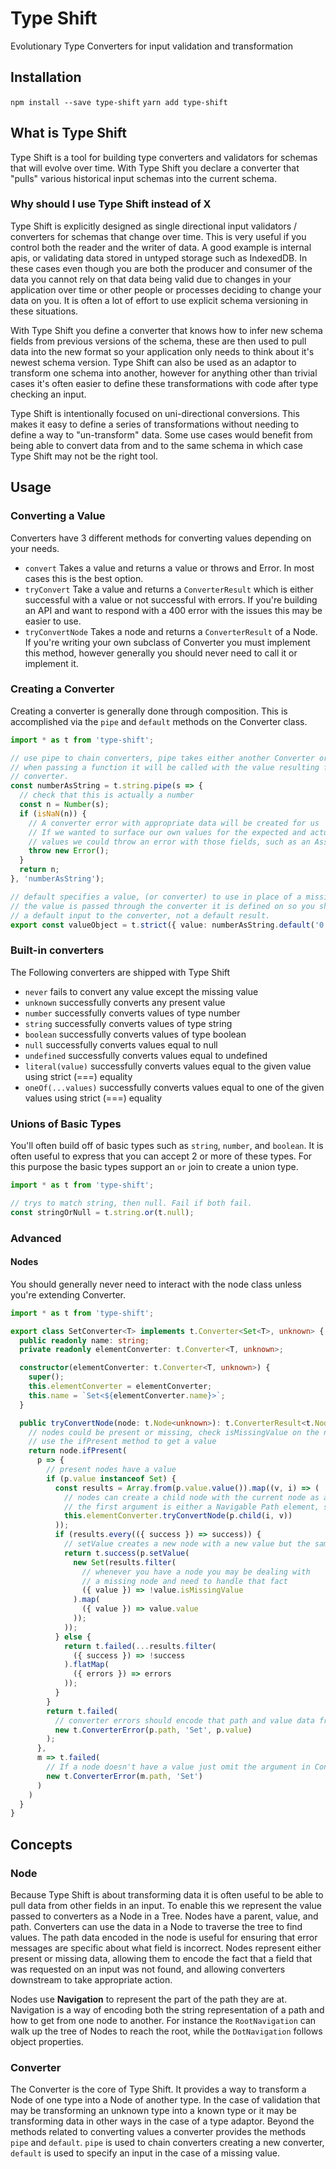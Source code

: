 # Type Shift
Evolutionary Type Converters for input validation and transformation

## Installation
`npm install --save type-shift`
`yarn add type-shift`

## What is Type Shift
Type Shift is a tool for building type converters and validators for schemas that will evolve over time. With Type Shift you declare a converter that "pulls" various historical input schemas into the current schema.

### Why should I use Type Shift instead of X
Type Shift is explicitly designed as single directional input validators / converters for schemas that change over time. This is very useful if you control both the reader and the writer of data. A good example is internal apis, or validating data stored in untyped storage such as IndexedDB. In these cases even though you are both the producer and consumer of the data you cannot rely on that data being valid due to changes in your application over time or other people or processes deciding to change your data on you. It is often a lot of effort to use explicit schema versioning in these situations.

With Type Shift you define a converter that knows how to infer new schema fields from previous versions of the schema, these are then used to pull data into the new format so your application only needs to think about it's newest schema version. Type Shift can also be used as an adaptor to transform one schema into another, however for anything other than trivial cases it's often easier to define these transformations with code after type checking an input.

Type Shift is intentionally focused on uni-directional conversions. This makes it easy to define a series of transformations without needing to define a way to "un-transform" data. Some use cases would benefit from being able to convert data from and to the same schema in which case Type Shift may not be the right tool.

## Usage

### Converting a Value
Converters have 3 different methods for converting values depending on your needs.
- `convert` Takes a value and returns a value or throws and Error. In most cases this is the best option.
- `tryConvert` Take a value and returns a `ConverterResult` which is either successful with a value or not successful with errors. If you're building an API and want to respond with a 400 error with the issues this may be easier to use.
- `tryConvertNode` Takes a node and returns a `ConverterResult` of a Node. If you're writing your own subclass of Converter you must implement this method, however generally you should never need to call it or implement it.

### Creating a Converter
Creating a converter is generally done through composition. This is accomplished via the `pipe` and `default` methods on the Converter class.

```ts
import * as t from 'type-shift';

// use pipe to chain converters, pipe takes either another Converter or a function
// when passing a function it will be called with the value resulting from the previous
// converter.
const numberAsString = t.string.pipe(s => {
  // check that this is actually a number
  const n = Number(s);
  if (isNaN(n)) {
    // A converter error with appropriate data will be created for us
    // If we wanted to surface our own values for the expected and actual
    // values we could throw an error with those fields, such as an AssertionError
    throw new Error();
  }
  return n;
}, 'numberAsString');

// default specifies a value, (or converter) to use in place of a missing input
// the value is passed through the converter it is defined on so you should specify
// a default input to the converter, not a default result.
export const valueObject = t.strict({ value: numberAsString.default('0') });
```

### Built-in converters
The Following converters are shipped with Type Shift
- `never` fails to convert any value except the missing value
- `unknown` successfully converts any present value
- `number` successfully converts values of type number
- `string` successfully converts values of type string
- `boolean` successfully converts values of type boolean
- `null` successfully converts values equal to null
- `undefined` successfully converts values equal to undefined
- `literal(value)` successfully converts values equal to the given value using strict (===) equality
- `oneOf(...values)` successfully converts values equal to one of the given values using strict (===) equality

### Unions of Basic Types
You'll often build off of basic types such as `string`, `number`, and `boolean`. It is often useful to express that you can accept 2 or more of these types. For this purpose the basic types support an `or` join to create a union type.

```ts
import * as t from 'type-shift';

// trys to match string, then null. Fail if both fail.
const stringOrNull = t.string.or(t.null);
```

### Advanced
#### Nodes
You should generally never need to interact with the node class unless you're extending Converter.

```ts
import * as t from 'type-shift';

export class SetConverter<T> implements t.Converter<Set<T>, unknown> {
  public readonly name: string;
  private readonly elementConverter: t.Converter<T, unknown>;

  constructor(elementConverter: t.Converter<T, unknown>) {
    super();
    this.elementConverter = elementConverter;
    this.name = `Set<${elementConverter.name}>`;
  }

  public tryConvertNode(node: t.Node<unknown>): t.ConverterResult<t.Node<Set<T>>> {
    // nodes could be present or missing, check isMissingValue on the node or
    // use the ifPresent method to get a value
    return node.ifPresent(
      p => {
        // present nodes have a value
        if (p.value instanceof Set) {
          const results = Array.from(p.value.value()).map((v, i) => (
            // nodes can create a child node with the current node as a parent.
            // the first argument is either a Navigable Path element, string, or number.
            this.elementConverter.tryConvertNode(p.child(i, v))
          ));
          if (results.every(({ success }) => success)) {
            // setValue creates a new node with a new value but the same path and parent
            return t.success(p.setValue(
              new Set(results.filter(
                // whenever you have a node you may be dealing with
                // a missing node and need to handle that fact
                ({ value }) => !value.isMissingValue
              ).map(
                ({ value }) => value.value
              ));
            ));
          } else {
            return t.failed(...results.filter(
              ({ success }) => !success
            ).flatMap(
              ({ errors }) => errors
            ));
          }
        }
        return t.failed(
          // converter errors should encode that path and value data from a node
          new t.ConverterError(p.path, 'Set', p.value)
        );
      },
      m => t.failed(
        // If a node doesn't have a value just omit the argument in ConverterError
        new t.ConverterError(m.path, 'Set')
      )
    )
  }
}
```

## Concepts

### Node
Because Type Shift is about transforming data it is often useful to be able to pull data from other fields in an input. To enable this we represent the value passed to converters as a Node in a Tree. Nodes have a parent, value, and path. Converters can use the data in a Node to traverse the tree to find values. The path data encoded in the node is useful for ensuring that error messages are specific about what field is incorrect. Nodes represent either present or missing data, allowing them to encode the fact that a field that was requested on an input was not found, and allowing converters downstream to take appropriate action.

Nodes use **Navigation** to represent the part of the path they are at. Navigation is a way of encoding both the string representation of a path and how to get from one node to another. For instance the `RootNavigation` can walk up the tree of Nodes to reach the root, while the `DotNavigation` follows object properties.

### Converter
The Converter is the core of Type Shift. It provides a way to transform a Node of one type into a Node of another type. In the case of validation that may be transforming an unknown type into a known type or it may be transforming data in other ways in the case of a type adaptor. Beyond the methods related to converting values a converter provides the methods `pipe` and `default`. `pipe` is used to chain converters creating a new converter, `default` is used to specify an input in the case of a missing value.
